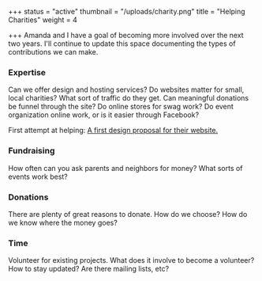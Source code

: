 +++
status = "active"
thumbnail = "/uploads/charity.png"
title = "Helping Charities"
weight = 4

+++
Amanda and I have a goal of becoming more involved over the next two years. I'll continue to update this space documenting the types of contributions we can make.

<!--more-->

### Expertise

Can we offer design and hosting services? Do websites matter for small, local charities? What sort of traffic do they get. Can meaningful donations be funnel through the site? Do online stores for swag work? Do event organization online work, or is it easier through Facebook?

First attempt at helping: [A first design proposal for their website.](https://ryancampbell.blog/blog/a-design-proposal/)

### Fundraising

How often can you ask parents and neighbors for money? What sorts of events work best?

### Donations

There are plenty of great reasons to donate. How do we choose? How do we know where the money goes?

### Time

Volunteer for existing projects. What does it involve to become a volunteer? How to stay updated? Are there mailing lists, etc?